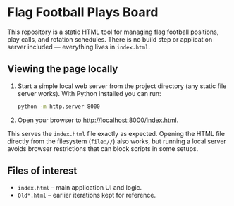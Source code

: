 # Flag Football Plays Board

This repository is a static HTML tool for managing flag football positions, play calls, and rotation schedules. There is no build step or application server included — everything lives in `index.html`.

## Viewing the page locally

1. Start a simple local web server from the project directory (any static file server works). With Python installed you can run:
   ```bash
   python -m http.server 8000
   ```
2. Open your browser to [http://localhost:8000/index.html](http://localhost:8000/index.html).

This serves the `index.html` file exactly as expected. Opening the HTML file directly from the filesystem (`file://`) also works, but running a local server avoids browser restrictions that can block scripts in some setups.

## Files of interest

- `index.html` – main application UI and logic.
- `Old*.html` – earlier iterations kept for reference.
